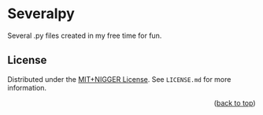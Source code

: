 # Severalpy

Several .py files created in my free time for fun.

## License

Distributed under the [MIT+NIGGER License](https://plusnigger.autism.exposed/). See `LICENSE.md` for more information.

<p align="right">(<a href="#top">back to top</a>)</p>
